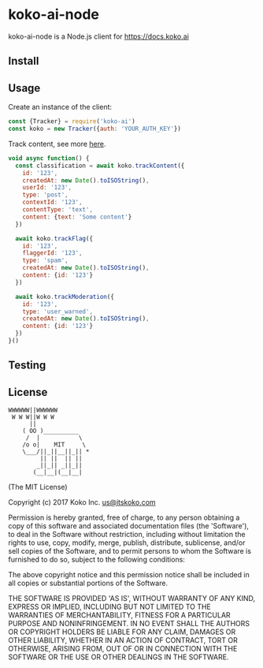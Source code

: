 koko-ai-node
============

koko-ai-node is a Node.js client for https://docs.koko.ai

## Install

## Usage

Create an instance of the client:

```js
const {Tracker} = require('koko-ai')
const koko = new Tracker({auth: 'YOUR_AUTH_KEY'})
```

Track content, see more [here](https://docs.koko.ai/#track-endpoints).

```js
void async function() {
  const classification = await koko.trackContent({
    id: '123',
    createdAt: new Date().toISOString(),
    userId: '123',
    type: 'post',
    contextId: '123',
    contentType: 'text',
    content: {text: 'Some content'}
  })

  await koko.trackFlag({
    id: '123',
    flaggerId: '123',
    type: 'spam',
    createdAt: new Date().toISOString(),
    content: {id: '123'}
  })

  await koko.trackModeration({
    id: '123',
    type: 'user_warned',
    createdAt: new Date().toISOString(),
    content: {id: '123'}
  })
}()
```

## Testing

## License

```
WWWWWW||WWWWWW
 W W W||W W W
      ||
    ( OO )__________
     /  |           \
    /o o|    MIT     \
    \___/||_||__||_|| *
         || ||  || ||
        _||_|| _||_||
       (__|__|(__|__|
```

(The MIT License)

Copyright (c) 2017 Koko Inc. <us@itskoko.com>

Permission is hereby granted, free of charge, to any person obtaining a copy of this software and associated documentation files (the 'Software'), to deal in the Software without restriction, including without limitation the rights to use, copy, modify, merge, publish, distribute, sublicense, and/or sell copies of the Software, and to permit persons to whom the Software is furnished to do so, subject to the following conditions:

The above copyright notice and this permission notice shall be included in all copies or substantial portions of the Software.

THE SOFTWARE IS PROVIDED 'AS IS', WITHOUT WARRANTY OF ANY KIND, EXPRESS OR IMPLIED, INCLUDING BUT NOT LIMITED TO THE WARRANTIES OF MERCHANTABILITY, FITNESS FOR A PARTICULAR PURPOSE AND NONINFRINGEMENT. IN NO EVENT SHALL THE AUTHORS OR COPYRIGHT HOLDERS BE LIABLE FOR ANY CLAIM, DAMAGES OR OTHER LIABILITY, WHETHER IN AN ACTION OF CONTRACT, TORT OR OTHERWISE, ARISING FROM, OUT OF OR IN CONNECTION WITH THE SOFTWARE OR THE USE OR OTHER DEALINGS IN THE SOFTWARE.
